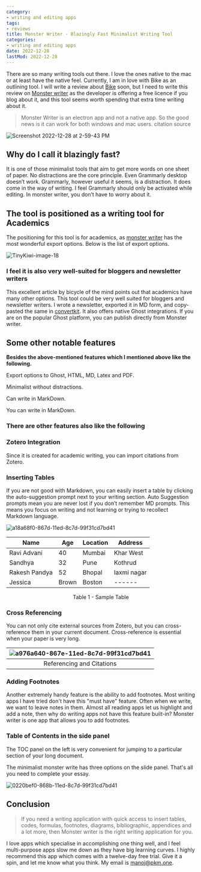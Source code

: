 ```yaml
---
category:
- writing and editing apps
tags:
- reviews
title: Monster Writer - Blazingly Fast Minimalist Writing Tool
categories:
- writing and editing apps
date: 2022-12-28
lastMod: 2022-12-28
---
```

There are so many writing tools out there. I love the ones native to the mac or at least have the native feel. Currently, I am in love with Bike as an outlining tool. I will write a review about [Bike](https://hogbaysoftware.netlify.app/bike/) soon, but I need to write this review on [Monster writer](https://www.monsterwriter.app) as the developer is offering a free licence if you blog about it, and this tool seems worth spending that extra time writing about it. 

> Monster Writer is an electron app and not a native app. So the good news is it can work for both windows and mac users. citation source

![Screenshot 2022-12-28 at 2-59-43 PM](https://mataroa.blog/images/a4198399.png)

## Why do I call it blazingly fast?

It is one of those minimalist tools that aim to get more words on one sheet of paper. No distractions are the core principle. Even Grammarly desktop doesn’t work. Grammarly, however useful it seems, is a distraction. It does come in the way of writing. I feel Grammarly should only be activated while editing. In monster writer, you don’t have to worry about it.

## The tool is positioned as a writing tool for Academics 

The positioning for this tool is for academics, as [monster writer](https://www.monsterwriter.app) has the most wonderful export options. Below is the list of export options.

![TinyKiwi-image-18](https://mataroa.blog/images/d6214e1b.png)


### I feel it is also very well-suited for bloggers and newsletter writers

This excellent article by bicycle of the mind points out that academics have many other options. This tool could be very well suited for bloggers and newsletter writers. I wrote a newsletter, exported it in MD form, and copy-pasted the same in [convertkit]([https://convertkit.com](https://convertkit.com/)). It also offers native Ghost integrations. If you are on the popular Ghost platform, you can publish directly from Monster writer.

## Some other notable features

**Besides the above-mentioned features which I mentioned above like the following.**

Export options to Ghost, HTML, MD, Latex and PDF.

Minimalist without distractions.

Can write in MarkDown.

You can write in MarkDown.

### There are other features also like the following

### Zotero Integration

Since it is created for academic writing, you can import citations from Zotero.

### Inserting Tables

If you are not good with Markdown, you can easily insert a table by clicking the auto-suggestion prompt next to your writing section. Auto Suggestion prompts mean you are never lost if you don’t remember MD prompts. This means you focus on writing and not learning or trying to recollect Markdown language.

![a18a68f0-867d-11ed-8c7d-99f31cd7bd41](https://mataroa.blog/images/3a75d3e9.png)

| Name          | Age  | Location | Address           |
| ------------- | --------- | -------- | ----------------- |
| Ravi Advani   | 40        | Mumbai   | Khar West         |
| Sandhya  | 32        | Pune     | Kothrud           |
| Rakesh Pandya | 52        | Bhopal   | laxmi nagar  |
| Jessica       | Brown     | Boston   | ------            |
<p align = "center">Table 1 - Sample Table</p>

### Cross Referencing

You can not only cite external sources from Zotero, but you can cross-reference them in your current document. Cross-reference is essential when your paper is very long. 

| ![a976a640-867e-11ed-8c7d-99f31cd7bd41](https://mataroa.blog/images/16e58a61.png) |
|:--:|
| Referencing and Citations |

### Adding Footnotes

Another extremely handy feature is the ability to add footnotes. Most writing apps I have tried don't have this "must have" feature. Often when we write, we want to leave notes in them. Almost all reading apps let us highlight and add a note, then why do writing apps not have this feature built-in? Monster writer is one app that allows you to add footnotes.

### Table of Contents in the side panel

The TOC panel on the left is very convenient for jumping to a particular section of your long document. 

The minimalist monster write has three options on the slide panel. That's all you need to complete your essay.

![0220bef0-868b-11ed-8c7d-99f31cd7bd41](https://mataroa.blog/images/4514298e.png)

## Conclusion

> If you need a writing application with quick access to insert tables, codes, formulas, footnotes, diagrams, bibliographic, appendices and a lot more, then Monster writer is the right writing application for you. 

I love apps which specialise in accomplishing one thing well, and I feel multi-purpose apps slow me down as they have big learning curves. I highly recommend this app which comes with a twelve-day free trial. Give it a spin, and let me know what you think. My email is manoj@pkm.one.
